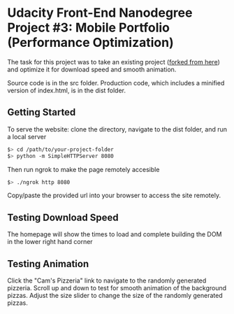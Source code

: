 # Udacity Front-End Nanodegree Project #3: Mobile Portfolio (Performance Optimization)

The task for this project was to take an existing project ([forked from here](https://github.com/udacity/frontend-nanodegree-mobile-portfolio)) and optimize it for download speed and smooth animation.

Source code is in the src folder. Production code, which includes a minified version of index.html, is in the dist folder.

## Getting Started
To serve the website: clone the directory, navigate to the dist folder, and run a local server
```sh
$> cd /path/to/your-project-folder
$> python -m SimpleHTTPServer 8080
```
Then run ngrok to make the page remotely accesible
```sh
$> ./ngrok http 8080
```
Copy/paste the provided url into your browser to access the site remotely.
## Testing Download Speed
The homepage will show the times to load and complete building the DOM in the lower right hand corner
## Testing Animation
Click the "Cam's Pizzeria" link to navigate to the randomly generated pizzeria. Scroll up and down to test for smooth animation of the background pizzas. Adjust the size slider to change the size of the randomly generated pizzas.
